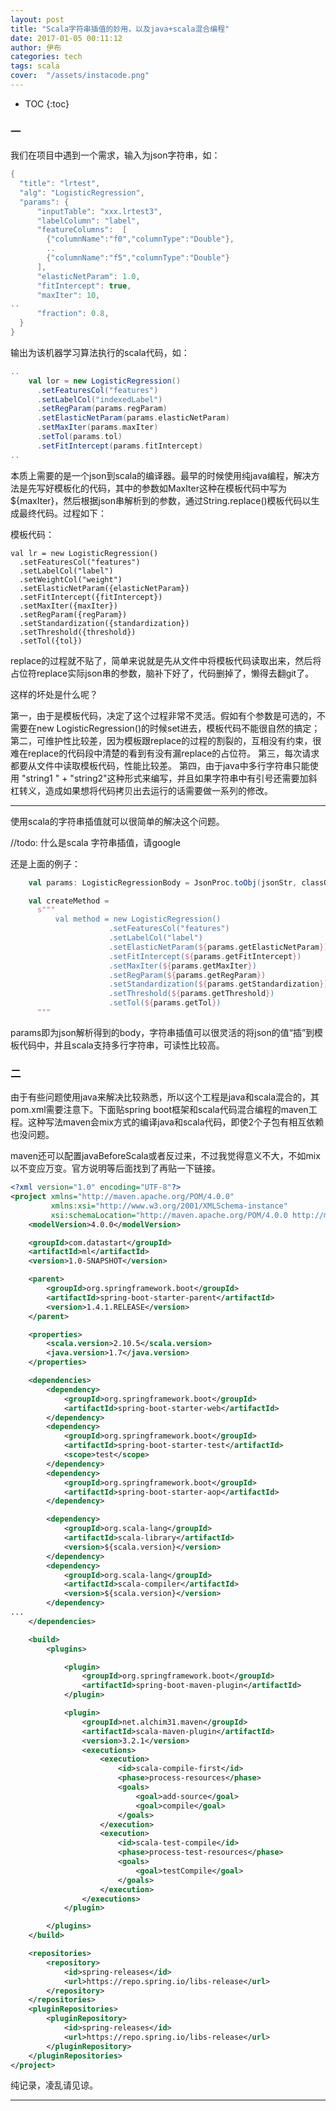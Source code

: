 ```yaml
---
layout: post
title: "Scala字符串插值的妙用，以及java+scala混合编程"
date: 2017-01-05 00:11:12
author: 伊布
categories: tech
tags: scala
cover:  "/assets/instacode.png"
---
```


* TOC
{:toc}

### 一

我们在项目中遇到一个需求，输入为json字符串，如：

```java
{
  "title": "lrtest",
  "alg": "LogisticRegression",
  "params": {
      "inputTable": "xxx.lrtest3",
      "labelColumn": "label",
      "featureColumns":  [
        {"columnName":"f0","columnType":"Double"},
        ..
        {"columnName":"f5","columnType":"Double"}
      ],
      "elasticNetParam": 1.0,
      "fitIntercept": true,
      "maxIter": 10,
..
      "fraction": 0.8,  
  }
}
```

输出为该机器学习算法执行的scala代码，如：

```scala
..
    val lor = new LogisticRegression()
      .setFeaturesCol("features")
      .setLabelCol("indexedLabel")
      .setRegParam(params.regParam)
      .setElasticNetParam(params.elasticNetParam)
      .setMaxIter(params.maxIter)
      .setTol(params.tol)
      .setFitIntercept(params.fitIntercept)
..
```

本质上需要的是一个json到scala的编译器。最早的时候使用纯java编程，解决方法是先写好模板化的代码，其中的参数如MaxIter这种在模板代码中写为${maxIter}，然后根据json串解析到的参数，通过String.replace()模板代码以生成最终代码。过程如下：

模板代码：

```
val lr = new LogisticRegression()
  .setFeaturesCol("features")
  .setLabelCol("label")
  .setWeightCol("weight")
  .setElasticNetParam({elasticNetParam})
  .setFitIntercept({fitIntercept})
  .setMaxIter({maxIter})
  .setRegParam({regParam})
  .setStandardization({standardization})
  .setThreshold({threshold})
  .setTol({tol})
```

replace的过程就不贴了，简单来说就是先从文件中将模板代码读取出来，然后将占位符replace实际json串的参数，脑补下好了，代码删掉了，懒得去翻git了。

这样的坏处是什么呢？

第一，由于是模板代码，决定了这个过程非常不灵活。假如有个参数是可选的，不需要在new LogisticRegression()的时候set进去，模板代码不能很自然的搞定；
第二，可维护性比较差，因为模板跟replace的过程的割裂的，互相没有约束，很难在replace的代码段中清楚的看到有没有漏replace的占位符。
第三，每次请求都要从文件中读取模板代码，性能比较差。
第四，由于java中多行字符串只能使用 "string1 " + "string2"这种形式来编写，并且如果字符串中有引号还需要加斜杠转义，造成如果想将代码拷贝出去运行的话需要做一系列的修改。

---

使用scala的字符串插值就可以很简单的解决这个问题。

//todo: 什么是scala 字符串插值，请google

还是上面的例子：

```scala
    val params: LogisticRegressionBody = JsonProc.toObj(jsonStr, classOf[LogisticRegressionBody])

    val createMethod =
      s"""
          val method = new LogisticRegression()
                      .setFeaturesCol("features")
                      .setLabelCol("label")
                      .setElasticNetParam(${params.getElasticNetParam})
                      .setFitIntercept(${params.getFitIntercept})
                      .setMaxIter(${params.getMaxIter})
                      .setRegParam(${params.getRegParam})
                      .setStandardization(${params.getStandardization})
                      .setThreshold(${params.getThreshold})
                      .setTol(${params.getTol})
      """
```

params即为json解析得到的body，字符串插值可以很灵活的将json的值“插”到模板代码中，并且scala支持多行字符串，可读性比较高。

### 二

由于有些问题使用java来解决比较熟悉，所以这个工程是java和scala混合的，其pom.xml需要注意下。下面贴spring boot框架和scala代码混合编程的maven工程。这种写法maven会mix方式的编译java和scala代码，即使2个子包有相互依赖也没问题。

maven还可以配置javaBeforeScala或者反过来，不过我觉得意义不大，不如mix以不变应万变。官方说明等后面找到了再贴一下链接。


```xml
<?xml version="1.0" encoding="UTF-8"?>
<project xmlns="http://maven.apache.org/POM/4.0.0"
         xmlns:xsi="http://www.w3.org/2001/XMLSchema-instance"
         xsi:schemaLocation="http://maven.apache.org/POM/4.0.0 http://maven.apache.org/xsd/maven-4.0.0.xsd">
    <modelVersion>4.0.0</modelVersion>

    <groupId>com.datastart</groupId>
    <artifactId>ml</artifactId>
    <version>1.0-SNAPSHOT</version>

    <parent>
        <groupId>org.springframework.boot</groupId>
        <artifactId>spring-boot-starter-parent</artifactId>
        <version>1.4.1.RELEASE</version>
    </parent>

    <properties>
        <scala.version>2.10.5</scala.version>
        <java.version>1.7</java.version>
    </properties>

    <dependencies>
        <dependency>
            <groupId>org.springframework.boot</groupId>
            <artifactId>spring-boot-starter-web</artifactId>
        </dependency>
        <dependency>
            <groupId>org.springframework.boot</groupId>
            <artifactId>spring-boot-starter-test</artifactId>
            <scope>test</scope>
        </dependency>
        <dependency>
            <groupId>org.springframework.boot</groupId>
            <artifactId>spring-boot-starter-aop</artifactId>
        </dependency>

        <dependency>
            <groupId>org.scala-lang</groupId>
            <artifactId>scala-library</artifactId>
            <version>${scala.version}</version>
        </dependency>
        <dependency>
            <groupId>org.scala-lang</groupId>
            <artifactId>scala-compiler</artifactId>
            <version>${scala.version}</version>
        </dependency>
...
    </dependencies>

    <build>
        <plugins>

            <plugin>
                <groupId>org.springframework.boot</groupId>
                <artifactId>spring-boot-maven-plugin</artifactId>
            </plugin>

            <plugin>
                <groupId>net.alchim31.maven</groupId>
                <artifactId>scala-maven-plugin</artifactId>
                <version>3.2.1</version>
                <executions>
                    <execution>
                        <id>scala-compile-first</id>
                        <phase>process-resources</phase>
                        <goals>
                            <goal>add-source</goal>
                            <goal>compile</goal>
                        </goals>
                    </execution>
                    <execution>
                        <id>scala-test-compile</id>
                        <phase>process-test-resources</phase>
                        <goals>
                            <goal>testCompile</goal>
                        </goals>
                    </execution>
                </executions>
            </plugin>

        </plugins>
    </build>

    <repositories>
        <repository>
            <id>spring-releases</id>
            <url>https://repo.spring.io/libs-release</url>
        </repository>
    </repositories>
    <pluginRepositories>
        <pluginRepository>
            <id>spring-releases</id>
            <url>https://repo.spring.io/libs-release</url>
        </pluginRepository>
    </pluginRepositories>
</project>
```

纯记录，凌乱请见谅。


---

